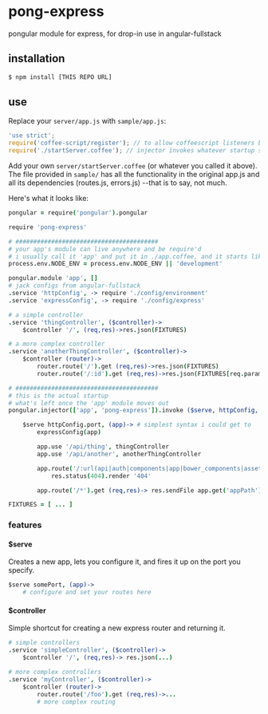 # pong-express
pongular module for express, for drop-in use in angular-fullstack

## installation

```bash
$ npm install [THIS REPO URL]
```

## use

Replace your ```server/app.js``` with ```sample/app.js```:

```js
'use strict';
require('coffee-script/register'); // to allow coffeescript listeners below
require('./startServer.coffee'); // injector invokes whatever startup stuff you need
```

Add your own ```server/startServer.coffee``` (or whatever you called it above).
The file provided in ```sample/``` has all the functionality in the original app.js and all its dependencies (routes.js, errors.js) --that is to say, not much.

Here's what it looks like:

```coffee
pongular = require('pongular').pongular

require 'pong-express'

# ########################################
# your app's module can live anywhere and be require'd
# i usually call it 'app' and put it in ./app.coffee, and it starts like:
process.env.NODE_ENV = process.env.NODE_ENV || 'development'

pongular.module 'app', []
# jack configs from angular-fullstack
.service 'httpConfig', -> require './config/environment' 
.service 'expressConfig', -> require './config/express'

# a simple controller
.service 'thingController', ($controller)->
	$controller '/', (req,res)->res.json(FIXTURES)

# a more complex controller
.service 'anotherThingController', ($controller)->
	$controller (router)->
		router.route('/').get (req,res)->res.json(FIXTURES)
		router.route('/:id').get (req,res)->res.json(FIXTURES[req.params.id])

# ########################################
# this is the actual startup
# what's left once the 'app' module moves out
pongular.injector(['app', 'pong-express']).invoke ($serve, httpConfig, expressConfig, thingController, anotherThingController)->

	$serve httpConfig.port, (app)-> # simplest syntax i could get to
		expressConfig(app)

		app.use '/api/thing', thingController
		app.use '/api/another', anotherThingController

		app.route('/:url(api|auth|components|app|bower_components|assets)/*').get (req,res)->
			res.status(404).render '404'

		app.route('/*').get (req,res)-> res.sendFile app.get('appPath') + '/index.html'

FIXTURES = [ ... ]
```

### features

#### $serve

Creates a new app, lets you configure it, and fires it up on the port you specify.

```coffee
$serve somePort, (app)->
	# configure and set your routes here
```

#### $controller

Simple shortcut for creating a new express router and returning it.

```coffee
# simple controllers
.service 'simpleController', ($controller)->
	$controller '/', (req,res)-> res.json(...)

# more complex controllers
.service 'myController', ($controller)->
	$controller (router)->
		router.route('/foo').get (req,res)->...
		# more complex routing
```
